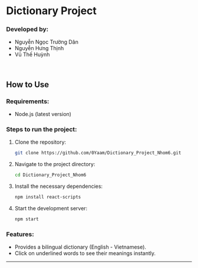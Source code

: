 # Dictionary Project

### Developed by:
- Nguyễn Ngọc Trường Dân
- Nguyễn Hưng Thịnh
- Vũ Thế Huỳnh

<br />

## How to Use

### Requirements:
- Node.js (latest version)

### Steps to run the project:

1. Clone the repository:
    ```bash
    git clone https://github.com/0Yaam/Dictionary_Project_Nhom6.git
    ```

2. Navigate to the project directory:
    ```bash
    cd Dictionary_Project_Nhom6
    ```

3. Install the necessary dependencies:
    ```bash
    npm install react-scripts
    ```

4. Start the development server:
    ```bash
    npm start
    ```

### Features:
- Provides a bilingual dictionary (English - Vietnamese).
- Click on underlined words to see their meanings instantly.

---

